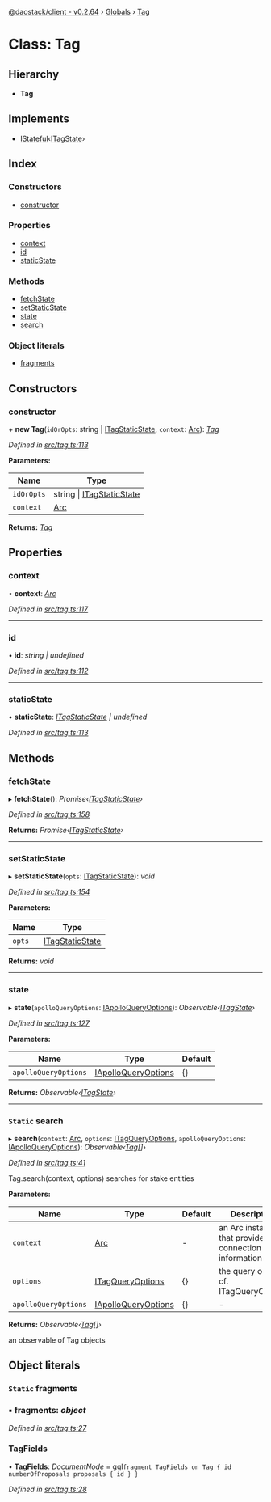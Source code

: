 [@daostack/client - v0.2.64](../README.md) › [Globals](../globals.md) › [Tag](tag.md)

# Class: Tag

## Hierarchy

* **Tag**

## Implements

* [IStateful](../interfaces/istateful.md)‹[ITagState](../interfaces/itagstate.md)›

## Index

### Constructors

* [constructor](tag.md#constructor)

### Properties

* [context](tag.md#context)
* [id](tag.md#id)
* [staticState](tag.md#staticstate)

### Methods

* [fetchState](tag.md#fetchState)
* [setStaticState](tag.md#setstaticstate)
* [state](tag.md#state)
* [search](tag.md#static-search)

### Object literals

* [fragments](tag.md#static-fragments)

## Constructors

###  constructor

\+ **new Tag**(`idOrOpts`: string | [ITagStaticState](../interfaces/itagstaticstate.md), `context`: [Arc](arc.md)): *[Tag](tag.md)*

*Defined in [src/tag.ts:113](https://github.com/dorgtech/client/blob/74940d1/src/tag.ts#L113)*

**Parameters:**

Name | Type |
------ | ------ |
`idOrOpts` | string &#124; [ITagStaticState](../interfaces/itagstaticstate.md) |
`context` | [Arc](arc.md) |

**Returns:** *[Tag](tag.md)*

## Properties

###  context

• **context**: *[Arc](arc.md)*

*Defined in [src/tag.ts:117](https://github.com/dorgtech/client/blob/74940d1/src/tag.ts#L117)*

___

###  id

• **id**: *string | undefined*

*Defined in [src/tag.ts:112](https://github.com/dorgtech/client/blob/74940d1/src/tag.ts#L112)*

___

###  staticState

• **staticState**: *[ITagStaticState](../interfaces/itagstaticstate.md) | undefined*

*Defined in [src/tag.ts:113](https://github.com/dorgtech/client/blob/74940d1/src/tag.ts#L113)*

## Methods

###  fetchState

▸ **fetchState**(): *Promise‹[ITagStaticState](../interfaces/itagstaticstate.md)›*

*Defined in [src/tag.ts:158](https://github.com/dorgtech/client/blob/74940d1/src/tag.ts#L158)*

**Returns:** *Promise‹[ITagStaticState](../interfaces/itagstaticstate.md)›*

___

###  setStaticState

▸ **setStaticState**(`opts`: [ITagStaticState](../interfaces/itagstaticstate.md)): *void*

*Defined in [src/tag.ts:154](https://github.com/dorgtech/client/blob/74940d1/src/tag.ts#L154)*

**Parameters:**

Name | Type |
------ | ------ |
`opts` | [ITagStaticState](../interfaces/itagstaticstate.md) |

**Returns:** *void*

___

###  state

▸ **state**(`apolloQueryOptions`: [IApolloQueryOptions](../interfaces/iapolloqueryoptions.md)): *Observable‹[ITagState](../interfaces/itagstate.md)›*

*Defined in [src/tag.ts:127](https://github.com/dorgtech/client/blob/74940d1/src/tag.ts#L127)*

**Parameters:**

Name | Type | Default |
------ | ------ | ------ |
`apolloQueryOptions` | [IApolloQueryOptions](../interfaces/iapolloqueryoptions.md) |  {} |

**Returns:** *Observable‹[ITagState](../interfaces/itagstate.md)›*

___

### `Static` search

▸ **search**(`context`: [Arc](arc.md), `options`: [ITagQueryOptions](../interfaces/itagqueryoptions.md), `apolloQueryOptions`: [IApolloQueryOptions](../interfaces/iapolloqueryoptions.md)): *Observable‹[Tag](tag.md)[]›*

*Defined in [src/tag.ts:41](https://github.com/dorgtech/client/blob/74940d1/src/tag.ts#L41)*

Tag.search(context, options) searches for stake entities

**Parameters:**

Name | Type | Default | Description |
------ | ------ | ------ | ------ |
`context` | [Arc](arc.md) | - | an Arc instance that provides connection information |
`options` | [ITagQueryOptions](../interfaces/itagqueryoptions.md) |  {} | the query options, cf. ITagQueryOptions |
`apolloQueryOptions` | [IApolloQueryOptions](../interfaces/iapolloqueryoptions.md) |  {} | - |

**Returns:** *Observable‹[Tag](tag.md)[]›*

an observable of Tag objects

## Object literals

### `Static` fragments

### ▪ **fragments**: *object*

*Defined in [src/tag.ts:27](https://github.com/dorgtech/client/blob/74940d1/src/tag.ts#L27)*

###  TagFields

• **TagFields**: *DocumentNode* =  gql`fragment TagFields on Tag {
      id
      numberOfProposals
      proposals { id }
    }`

*Defined in [src/tag.ts:28](https://github.com/dorgtech/client/blob/74940d1/src/tag.ts#L28)*
